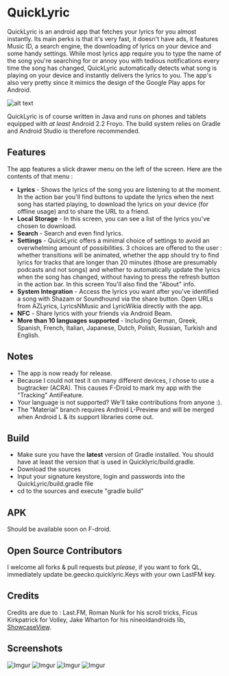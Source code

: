 # QuickLyric

QuickLyric is an android app that fetches your lyrics for you almost instantly. Its main perks is that it's very fast, it doesn't have ads, it features Music ID, a search engine, the downloading of lyrics on your device and some handy settings. While most lyrics app require you to type the name of the song you're searching for or annoy you with tedious notifications every time the song has changed, QuickLyric automatically detects what song is playing on your device and instantly delivers the lyrics to you. The app's also very pretty since it mimics the design of the Google Play apps for Android.

![alt text](http://i.imgur.com/VlSv894.png "Banner Logo")

QuickLyric is of course written in Java and runs on phones and tablets equipped with *at least* Android 2.2 Froyo. The build system relies on Gradle and Android Studio is therefore recommended.

## Features

The app features a slick drawer menu on the left of the screen. Here are the contents of that menu :

* **Lyrics** - Shows the lyrics of the song you are listening to at the moment. In the action bar you'll find buttons to update the lyrics when the next song has started playing, to download the lyrics on your device (for offline usage) and to share the URL to a friend.
* **Local Storage** - In this screen, you can see a list of the lyrics you've chosen to download.
* **Search** - Search and even find lyrics.
* **Settings** - QuickLyric offers a minimal choice of settings to avoid an overwhelming amount of possibilities. 3 choices are offered to the user : whether transitions will be animated, whether the app should try to find lyrics for tracks that are longer than 20 minutes (those are presumably podcasts and not songs) and whether to automatically update the lyrics when the song has changed, without having to press the refresh button in the action bar. In this screen You'll also find the "About" info.
* **System Integration** - Access the lyrics you want after you've identified a song with Shazam or Soundhound via the share button. Open URLs from AZLyrics, LyricsNMusic and LyricWikia directly with the app.
* **NFC** - Share lyrics with your friends via Android Beam.
* **More than 10 languages supported** - Including German, Greek, Spanish, French, Italian, Japanese, Dutch, Polish, Russian, Turkish and English.

## Notes
* The app is now ready for release.
* Because I could not test it on many different devices, I chose to use a bugtracker (ACRA). This causes F-Droid to mark my app with the "Tracking" AntiFeature.
* Your language is not supported? We'll take contributions from anyone :).
* The "Material" branch requires Android L-Preview and will be merged when Android L & its support libraries come out.

## Build
* Make sure you have the **latest** version of Gradle installed. You should have at least the version that is used in Quicklyric/build.gradle.
* Download the sources
* Input your signature keystore, login and passwords into the QuickLyric/build.gradle file
* cd to the sources and execute "gradle build"

## APK

Should be available soon on F-droid.

## Open Source Contributors

I welcome all forks & pull requests but *please*, if you want to fork QL, immediately update be.geecko.quicklyric.Keys with your own LastFM key.

## Credits

Credits are due to : Last.FM, Roman Nurik for his scroll tricks, Ficus Kirkpatrick for Volley, Jake Wharton for his nineoldandroids lib, [ShowcaseView](https://github.com/amlcurran/ShowcaseView).

## Screenshots

![Imgur](http://i.imgur.com/bKq0GLW.png)
![Imgur](https://i.imgur.com/bEdjfIn.png)
![Imgur](http://i.imgur.com/RtIdK24.png)
![Imgur](http://i.imgur.com/dXlxpmJ.png)

